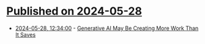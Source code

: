 # [Published on 2024-05-28](index.md)

* [2024-05-28, 12:34:00](https://soylentnews.org/article.pl?sid=24/05/27/1225257&from=rss) - [Generative AI May Be Creating More Work Than It Saves](https://soylentnews.org/article.pl?sid=24/05/27/1225257&from=rss)
